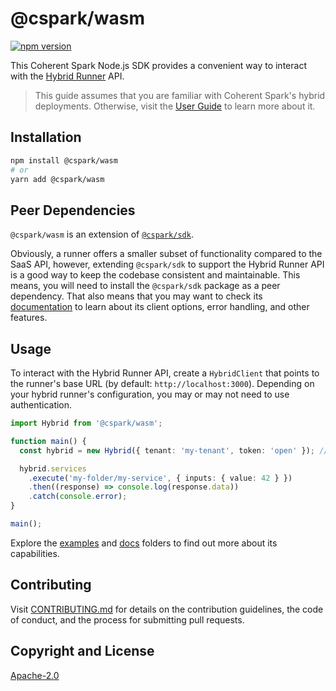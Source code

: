 # @cspark/wasm

[![npm version][version-img]][version-url]

This Coherent Spark Node.js SDK provides a convenient way to interact with the
[Hybrid Runner][hybrid-runner] API.

> This guide assumes that you are familiar with Coherent Spark's hybrid deployments.
> Otherwise, visit the [User Guide][user-guide] to learn more about it.

## Installation

```bash
npm install @cspark/wasm
# or
yarn add @cspark/wasm
```

## Peer Dependencies

`@cspark/wasm` is an extension of [`@cspark/sdk`][cspark-sdk].

Obviously, a runner offers a smaller subset of functionality compared to the SaaS API,
however, extending `@cspark/sdk` to support the Hybrid Runner API is a good way
to keep the codebase consistent and maintainable. This means, you will need to
install the `@cspark/sdk` package as a peer dependency. That also means that you may
want to check its [documentation][cspark-sdk] to learn about its client options,
error handling, and other features.

## Usage

To interact with the Hybrid Runner API, create a `HybridClient` that points to the
runner's base URL (by default: `http://localhost:3000`). Depending on your hybrid
runner's configuration, you may or may not need to use authentication.

```ts
import Hybrid from '@cspark/wasm';

function main() {
  const hybrid = new Hybrid({ tenant: 'my-tenant', token: 'open' }); // no authentication

  hybrid.services
    .execute('my-folder/my-service', { inputs: { value: 42 } })
    .then((response) => console.log(response.data))
    .catch(console.error);
}

main();
```

Explore the [examples] and [docs] folders to find out more about its capabilities.

## Contributing

Visit [CONTRIBUTING.md][contributing-url] for details on the contribution guidelines,
the code of conduct, and the process for submitting pull requests.

## Copyright and License

[Apache-2.0][license-url]

<!-- References -->

[version-img]: https://img.shields.io/npm/v/@cspark/wasm
[version-url]: https://www.npmjs.com/package/@cspark/wasm
[contributing-url]: https://github.com/Coherent-Partners/spark-ts-sdk/blob/main/CONTRIBUTING.md
[license-url]: https://github.com/Coherent-Partners/spark-ts-sdk/blob/main/LICENSE
[cspark-sdk]: https://www.npmjs.com/package/@cspark/sdk
[user-guide]: https://docs.coherent.global/integrations/how-to-deploy-a-hybrid-runner
[hybrid-runner]: https://github.com/orgs/Coherent-Partners/packages/container/package/nodegen-server
[examples]: https://github.com/Coherent-Partners/spark-ts-sdk/blob/main/packages/wasm/examples/index.ts
[docs]: https://github.com/Coherent-Partners/spark-ts-sdk/blob/main/packages/wasm/docs/readme.md
